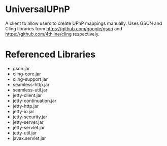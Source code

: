 # UniversalUPnP
 A client to allow users to create UPnP mappings manually.
 Uses GSON and Cling libraries from https://github.com/google/gson and https://github.com/4thline/cling respectively.

# Referenced Libraries
 * gson.jar
 * cling-core.jar
 * cling-support.jar
 * seamless-http.jar
 * seamless-util.jar
 * jetty-client.jar
 * jetty-continuation.jar
 * jetty-http.jar
 * jetty-io.jar
 * jetty-security.jar
 * jetty-server.jar
 * jetty-servlet.jar
 * jetty-util.jar
 * javax.servlet.jar
